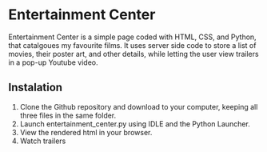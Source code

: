 # Entertainment Center

Entertainment Center is a simple page coded with HTML, CSS, and Python, that catalgoues my favourite films. It uses server side code to store a list of movies, their poster art, and other details, while letting the user view trailers in a pop-up Youtube video. 

## Instalation

1. Clone the Github repository and download to your computer, keeping all three files in the same folder.
2. Launch entertainment_center.py using IDLE and the Python Launcher. 
3. View the rendered html in your browser.
4. Watch trailers

